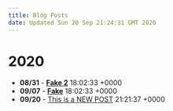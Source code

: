 ```yaml
---
title: Blog Posts
date: Updated Sun 20 Sep 21:24:31 GMT 2020
---
```



# 2020

* **08/31** - [__Fake 2__](/home/gavarch/git/website/local/posts/2020/08/31.html) <time>18:02:33 +0000</time>
* **09/07** - [__Fake__](/home/gavarch/git/website/local/posts/2020/09/07.html) <time>18:02:33 +0000</time>
* **09/20** - [This is a NEW POST](/home/gavarch/git/website/local/posts/2020/09/20.html) <time>21:21:37 +0000</time>

